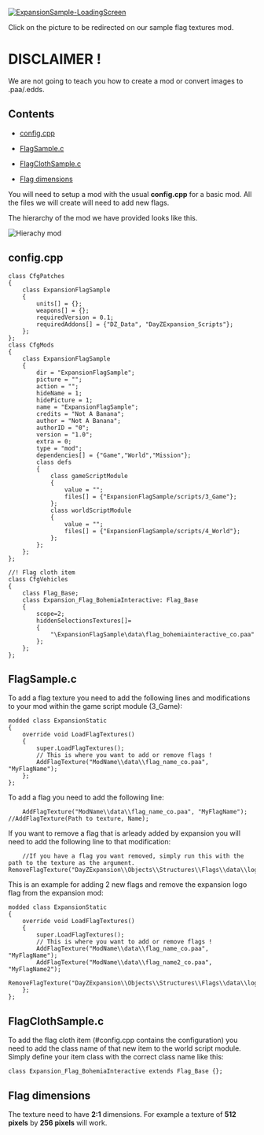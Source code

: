 [![ExpansionSample-LoadingScreen](https://steamuserimages-a.akamaihd.net/ugc/1284039142817792009/810FC4F940938729C815A2051A12CE3CAD65AB53/)](https://steamcommunity.com/sharedfiles/filedetails/?id=2156696101)

Click on the picture to be redirected on our sample flag textures mod.

# DISCLAIMER !

We are not going to teach you how to create a mod or convert images to .paa/.edds.

## Contents

- [config.cpp](#configcpp)

- [FlagSample.c](#flagsamplec)

- [FlagClothSample.c](#flagclothsamplec)

- [Flag dimensions](#flag-dimensions)

You will need to setup a mod with the usual **config.cpp** for a basic mod. All the files we will create will need to add new flags.

The hierarchy of the mod we have provided looks like this.

![Hierachy mod](https://i.imgur.com/lV22bA9.png)

## config.cpp
	class CfgPatches
	{
		class ExpansionFlagSample
		{
			units[] = {};
			weapons[] = {};
			requiredVersion = 0.1;
			requiredAddons[] = {"DZ_Data", "DayZExpansion_Scripts"};
		};
	};
	class CfgMods
	{
		class ExpansionFlagSample
		{
			dir = "ExpansionFlagSample";
			picture = "";
			action = "";
			hideName = 1;
			hidePicture = 1;
			name = "ExpansionFlagSample";
			credits = "Not A Banana";
			author = "Not A Banana";
			authorID = "0";
			version = "1.0";
			extra = 0;
			type = "mod";
			dependencies[] = {"Game","World","Mission"};
			class defs
			{
				class gameScriptModule
				{
					value = "";
					files[] = {"ExpansionFlagSample/scripts/3_Game"};
				};
				class worldScriptModule
				{
					value = "";
					files[] = {"ExpansionFlagSample/scripts/4_World"};
				};
			};
		};
	};

	//! Flag cloth item
	class CfgVehicles
	{
		class Flag_Base;
		class Expansion_Flag_BohemiaInteractive: Flag_Base
		{
			scope=2;
			hiddenSelectionsTextures[]=
			{
				"\ExpansionFlagSample\data\flag_bohemiainteractive_co.paa"
			};
		};
	};

## FlagSample.c
To add a flag texture you need to add the following lines and modifications to your mod within the game script module (3_Game):

	modded class ExpansionStatic
	{
		override void LoadFlagTextures()
		{
			super.LoadFlagTextures();
			// This is where you want to add or remove flags !
			AddFlagTexture("ModName\\data\\flag_name_co.paa", "MyFlagName");
		};
	};
To add a flag you need to add the following line:

        AddFlagTexture("ModName\\data\\flag_name_co.paa", "MyFlagName"); //AddFlagTexture(Path to texture, Name);

If you want to remove a flag that is arleady added by expansion you will need to add the following line to that modification:

        //If you have a flag you want removed, simply run this with the path to the texture as the argument. 
	RemoveFlagTexture("DayZExpansion\\Objects\\Structures\\Flags\\data\\logos\\flag_expansion_co.paa");

This is an example for adding 2 new flags and remove the expansion logo flag from the expansion mod:

	modded class ExpansionStatic
	{
		override void LoadFlagTextures()
		{
			super.LoadFlagTextures();
			// This is where you want to add or remove flags !
			AddFlagTexture("ModName\\data\\flag_name_co.paa", "MyFlagName");
			AddFlagTexture("ModName\\data\\flag_name2_co.paa", "MyFlagName2");
			RemoveFlagTexture("DayZExpansion\\Objects\\Structures\\Flags\\data\\logos\\flag_expansion_co.paa");
		};
	};

## FlagClothSample.c
To add the flag cloth item (#config.cpp contains the configuration) you need to add the class name of that new item to the world script module.
Simply define your item class with the correct class name like this:

	class Expansion_Flag_BohemiaInteractive extends Flag_Base {};

## Flag dimensions

The texture need to have **2:1** dimensions. For example a texture of **512 pixels** by **256 pixels** will work.